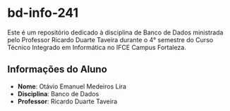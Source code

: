 # bd-info-241

Este é um repositório dedicado à disciplina de Banco de Dados ministrada pelo Professor Ricardo Duarte Taveira durante o 4° semestre do Curso Técnico Integrado em Informática no IFCE Campus Fortaleza.

## Informações do Aluno

- **Nome**: Otávio Emanuel Medeiros Lira
- **Disciplina**: Banco de Dados
- **Professor**: Ricardo Duarte Taveira
